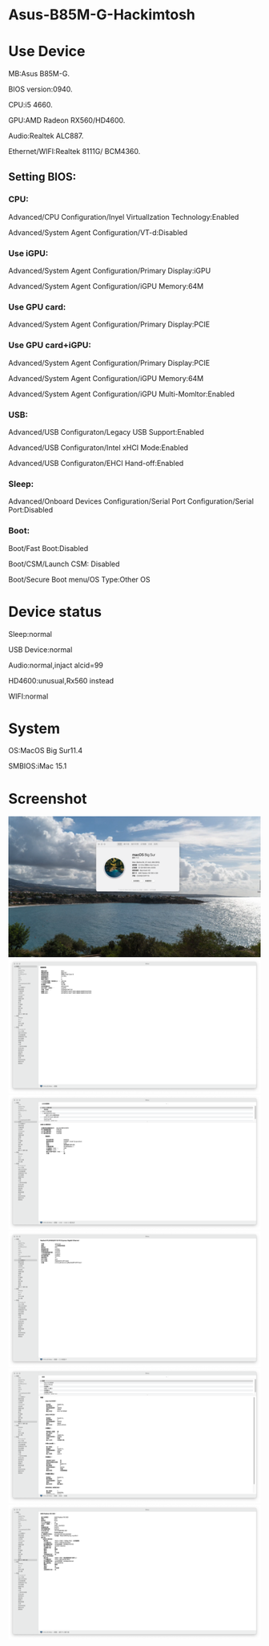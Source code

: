 # Asus-B85M-G-Hackimtosh 

# Use Device
MB:Asus B85M-G.

BIOS version:0940.

CPU:i5 4660.

GPU:AMD Radeon RX560/HD4600.

Audio:Realtek ALC887.

Ethernet/WIFI:Realtek 8111G/ BCM4360.


## Setting BIOS:
### CPU:

Advanced/CPU Configuration/Inyel Virtuallzation Technology:Enabled

Advanced/System Agent Configuration/VT-d:Disabled

### Use iGPU:

Advanced/System Agent Configuration/Primary Display:iGPU

Advanced/System Agent Configuration/iGPU Memory:64M

### Use GPU card:

Advanced/System Agent Configuration/Primary Display:PCIE

### Use GPU card+iGPU:

Advanced/System Agent Configuration/Primary Display:PCIE

Advanced/System Agent Configuration/iGPU Memory:64M

Advanced/System Agent Configuration/iGPU Multi-Momltor:Enabled

### USB:

Advanced/USB Configuraton/Legacy USB Support:Enabled

Advanced/USB Configuraton/Intel xHCI Mode:Enabled

Advanced/USB Configuraton/EHCI Hand-off:Enabled

### Sleep:

Advanced/Onboard Devices Configuration/Serial Port Configuration/Serial Port:Disabled

### Boot:

Boot/Fast Boot:Disabled

Boot/CSM/Launch CSM: Disabled

Boot/Secure Boot menu/OS Type:Other OS


# Device status

Sleep:normal

USB Device:normal

Audio:normal,injact alcid=99

HD4600:unusual,Rx560 instead

WIFI:normal

# System

OS:MacOS Big Sur11.4

SMBIOS:iMac 15.1

# Screenshot
![alt text](Mac.png)
![alt text](info.png)
![alt text](Usb.png)
![alt text](Ethernet.png)
![alt text](Audio.png)
![alt text](GPU.png)
